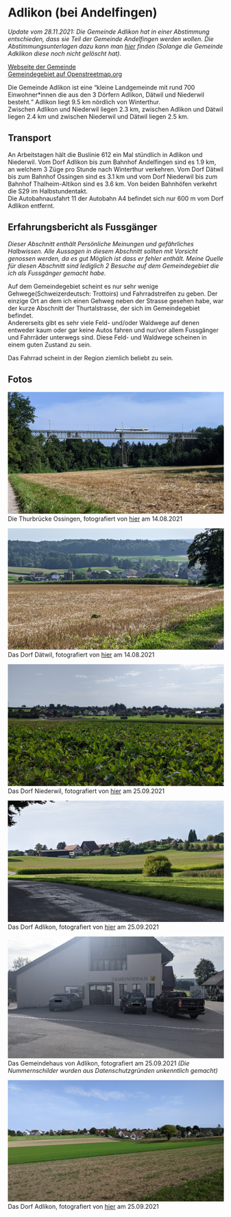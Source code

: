 # Adlikon (bei Andelfingen)

*Update vom 28.11.2021: Die Gemeinde Adlikon hat in einer Abstimmung entschieden, dass sie Teil der Gemeinde Andelfingen werden wollen. Die Abstimmungsunterlagen dazu kann man [hier](https://www.adlikon.ch/_docn/3362330/Beiblatt_Fusionsabstimmung.pdf) finden (Solange die Gemeinde Adklikon diese noch nicht gelöscht hat).*

[Webseite der Gemeinde](https://www.adlikon.ch/)  
[Gemeindegebiet auf Openstreetmap.org](https://www.openstreetmap.org/relation/1682076)

Die Gemeinde Adlikon ist eine <q cite="https://www.adlikon.ch/portrait_uebersicht">kleine Landgemeinde mit rund 700 Einwohner*innen die aus den 3 Dörfern Adlikon, Dätwil und Niederwil besteht.</q> Adlikon liegt 9.5 km nördlich von Winterthur.  
Zwischen Adlikon und Niederwil liegen 2.3 km, zwischen Adlikon und Dätwil liegen 2.4 km und zwischen Niederwil und Dätwil liegen 2.5 km.

## Transport

An Arbeitstagen hält die Buslinie 612 ein Mal stündlich in Adlikon und Niederwil. Vom Dorf Adlikon bis zum Bahnhof Andelfingen sind es 1.9 km, an welchem 3 Züge pro Stunde nach Winterthur verkehren. Vom Dorf Dätwil bis zum Bahnhof Ossingen sind es 3.1 km und vom Dorf Niederwil bis zum Bahnhof Thalheim-Altikon sind es 3.6 km. Von beiden Bahnhöfen verkehrt die S29 im Halbstundentakt.  
Die Autobahnausfahrt 11 der Autobahn A4 befindet sich nur 600 m vom Dorf Adlikon entfernt.

## Erfahrungsbericht als Fussgänger

*Dieser Abschnitt enthält Persönliche Meinungen und gefährliches Halbwissen. Alle Aussagen in diesem Abschnitt sollten mit Vorsicht genossen werden, da es gut Möglich ist dass er fehler enthält. Meine Quelle für diesen Abschnitt sind lediglich 2 Besuche auf dem Gemeindegebiet die ich als Fussgänger gemacht habe.*

Auf dem Gemeindegebiet scheint es nur sehr wenige Gehwege(Schweizerdeutsch: Trottoirs) und Fahrradstreifen zu geben. Der einzige Ort an dem ich einen Gehweg neben der Strasse gesehen habe, war der kurze Abschnitt der Thurtalstrasse, der sich im Gemeindegebiet befindet.  
Andererseits gibt es sehr viele Feld- und/oder Waldwege auf denen entweder kaum oder gar keine Autos fahren und nur/vor allem Fussgänger und Fahrräder unterwegs sind. Diese Feld- und Waldwege scheinen in einem guten Zustand zu sein.

Das Fahrrad scheint in der Region ziemlich beliebt zu sein.

## Fotos

![Die Thurbrücke Ossingen](../../images/Adlikon_b_A/Thurbruecke_Ossingen.jpg)  
Die Thurbrücke Ossingen, fotografiert von [hier](https://www.openstreetmap.org/search?whereami=1&amp;query=47.60345%2C8.72081#map=19/47.60345/8.72081) am 14.08.2021

![Das Dorf Dätwil](../../images/Adlikon_b_A/Daetwil.jpg)  
Das Dorf Dätwil, fotografiert von [hier](https://www.openstreetmap.org/search?whereami=1&amp;query=47.60103%2C8.71749#map=17/47.60102/8.71749) am 14.08.2021

![Das Dorf Niederwil](../../images/Adlikon_b_A/Niederwil.jpg)  
Das Dorf Niederwil, fotografiert von [hier](https://www.openstreetmap.org/search?whereami=1&amp;query=47.58392%2C8.72056#map=19/47.58392/8.72056) am 25.09.2021

![Das Dorf Adlikon](../../images/Adlikon_b_A/Adlikon2.jpg)  
Das Dorf Adlikon, fotografiert von [hier](https://www.openstreetmap.org/search?whereami=1&amp;query=47.58138%2C8.70125#map=19/47.58138/8.70125) am 25.09.2021

![Das Gemeindehaus von Adlikon](../../images/Adlikon_b_A/Adlikon_Gemeindehaus.jpg)  
Das Gemeindehaus von Adlikon, fotografiert am 25.09.2021 *(Die Nummernschilder wurden aus Datenschutzgründen unkenntlich gemacht)*

![Das Dorf Adlikon](../../images/Adlikon_b_A/Adlikon3.jpg)  
Das Dorf Adlikon, fotografiert von [hier](https://www.openstreetmap.org/search?whereami=1&amp;query=47.58290%2C8.68542#map=18/47.58290/8.68542&amp;layers=N) am 25.09.2021
